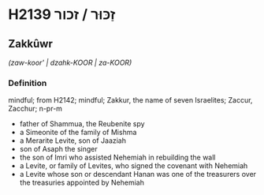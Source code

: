 # H2139 זַכּוּר / זכור

## Zakkûwr

_(zaw-koor' | dzahk-KOOR | za-KOOR)_

### Definition

mindful; from H2142; mindful; Zakkur, the name of seven Israelites; Zaccur, Zacchur; n-pr-m

- father of Shammua, the Reubenite spy
- a Simeonite of the family of Mishma
- a Merarite Levite, son of Jaaziah
- son of Asaph the singer
- the son of Imri who assisted Nehemiah in rebuilding the wall
- a Levite, or family of Levites, who signed the covenant with Nehemiah
- a Levite whose son or descendant Hanan was one of the treasurers over the treasuries appointed by Nehemiah
